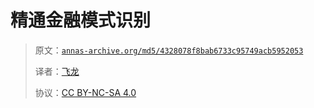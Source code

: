 # 精通金融模式识别

> 原文：[`annas-archive.org/md5/4328078f8bab6733c95749acb5952053`](https://annas-archive.org/md5/4328078f8bab6733c95749acb5952053)
>
> 译者：[飞龙](https://github.com/wizardforcel)
>
> 协议：[CC BY-NC-SA 4.0](http://creativecommons.org/licenses/by-nc-sa/4.0/)

